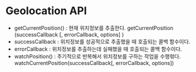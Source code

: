# Geolocation API

- getCurrentPosition() : 현재 위치정보를 추출한다.
  	getCurrentPosition (successCallback [, errorCallback, options] )
- successCallback : 위치정보를 성공적으로 추출했을 때 호출되는 콜백 함수이다.
-  errorCallback : 위치정보를 추출하는데 실패했을 때 호출되는 콜백 함수이다.
- watchPosition() : 주기적으로 반복해서 위치정보를 구하는 작업을 수행핚다.
  watchCurrentPosition(successCallback[, errorCallback, options])